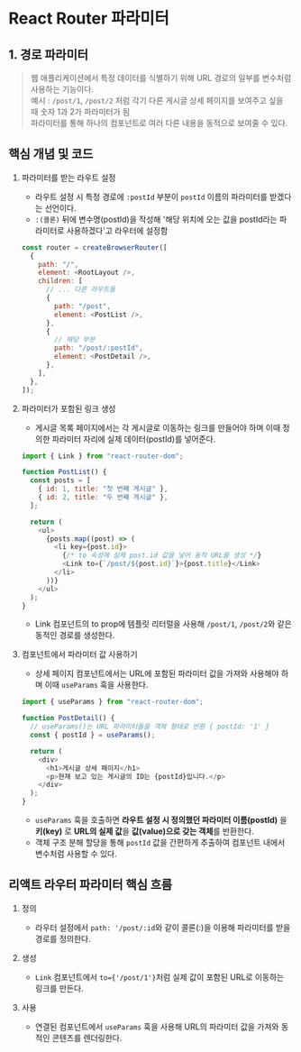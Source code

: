 # React Router 파라미터

## 1. 경로 파라미터

> 웹 애플리케이션에서 특정 데이터를 식별하기 위해 URL 경로의 일부를 변수처럼 사용하는 기능이다.  
> 예시 : `/post/1`, `/post/2` 처럼 각기 다른 게시글 상세 페이지를 보여주고 싶을 때 숫자 1과 2가 파라미터가 됨  
> 파라미터를 통해 하나의 컴포넌트로 여러 다른 내용을 동적으로 보여줄 수 있다.

## 핵심 개념 및 코드

1. 파라미터를 받는 라우트 설정

   - 라우트 설정 시 특정 경로에 `:postId` 부분이 `postId` 이름의 파라미터를 받겠다는 선언이다.
   - `:(콜론)` 뒤에 변수명(postId)을 작성해 '해당 위치에 오는 값을 postId라는 파라미터로 사용하겠다'고 라우터에 설정함

   ```javascript
   const router = createBrowserRouter([
     {
       path: "/",
       element: <RootLayout />,
       children: [
         // ... 다른 라우트들
         {
           path: "/post",
           element: <PostList />,
         },
         {
           // 해당 부분
           path: "/post/:postId",
           element: <PostDetail />,
         },
       ],
     },
   ]);
   ```

2. 파라미터가 포함된 링크 생성

   - 게시글 목록 페이지에서는 각 게시글로 이동하는 링크를 만들어야 하며 이때 정의한 파라미터 자리에 실제 데이터(postId)를 넣어준다.

   ```javascript
   import { Link } from "react-router-dom";

   function PostList() {
     const posts = [
       { id: 1, title: "첫 번째 게시글" },
       { id: 2, title: "두 번째 게시글" },
     ];

     return (
       <ul>
         {posts.map((post) => (
           <li key={post.id}>
             {/* to 속성에 실제 post.id 값을 넣어 동적 URL을 생성 */}
             <Link to={`/post/${post.id}`}>{post.title}</Link>
           </li>
         ))}
       </ul>
     );
   }
   ```

   - Link 컴포넌트의 to prop에 템플릿 리터럴을 사용해 `/post/1`, `/post/2`와 같은 동적인 경로를 생성한다.

3. 컴포넌트에서 파라미터 값 사용하기

   - 상세 페이지 컴포넌트에서는 URL에 포함된 파라미터 값을 가져와 사용해야 하며 이때 `useParams` 훅을 사용한다.

   ```javascript
   import { useParams } from "react-router-dom";

   function PostDetail() {
     // useParams()는 URL 파라미터들을 객체 형태로 반환 { postId: '1' }
     const { postId } = useParams();

     return (
       <div>
         <h1>게시글 상세 페이지</h1>
         <p>현재 보고 있는 게시글의 ID는 {postId}입니다.</p>
       </div>
     );
   }
   ```

   - `useParams` 훅을 호출하면 **라우트 설정 시 정의했던 파라미터 이름(postId)** 을 **키(key)** 로 **URL의 실제 값**을 **값(value)으로 갖는 객체**를 반환한다.
   - 객체 구조 분해 할당을 통해 `postId` 값을 간편하게 추출하여 컴포넌트 내에서 변수처럼 사용할 수 있다.

## 리액트 라우터 파라미터 핵심 흐름

1. 정의

   - 라우터 설정에서 `path: '/post/:id`와 같이 콜론(:)을 이용해 파라미터를 받을 경로를 정의한다.

2. 생성

   - `Link` 컴포넌트에서 `to={'/post/1'}`처럼 실제 값이 포함된 URL로 이동하는 링크를 만든다.

3. 사용

   - 연결된 컴포넌트에서 `useParams` 훅을 사용해 URL의 파라미터 값을 가져와 동적인 콘텐츠를 렌더링한다.
